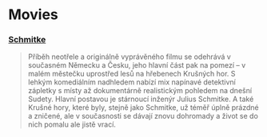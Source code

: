 # Movies


### [Schmitke](http://www.csfd.cz/film/389075-schmitke/videa/)
> Příběh neotřele a originálně vyprávěného filmu se odehrává v současném Německu a Česku, jeho hlavní část pak na pomezí – v malém městečku uprostřed lesů na hřebenech Krušných hor. S lehkým komediálním nadhledem nabízí mix napínavé detektivní zápletky s místy až dokumentárně realistickým pohledem na dnešní Sudety. Hlavní postavou je stárnoucí inženýr Julius Schmitke. A také Krušné hory, které byly, stejně jako Schmitke, už téměř úplně prázdné a zničené, ale v současnosti se dávají znovu dohromady a život se do nich pomalu ale jistě vrací.